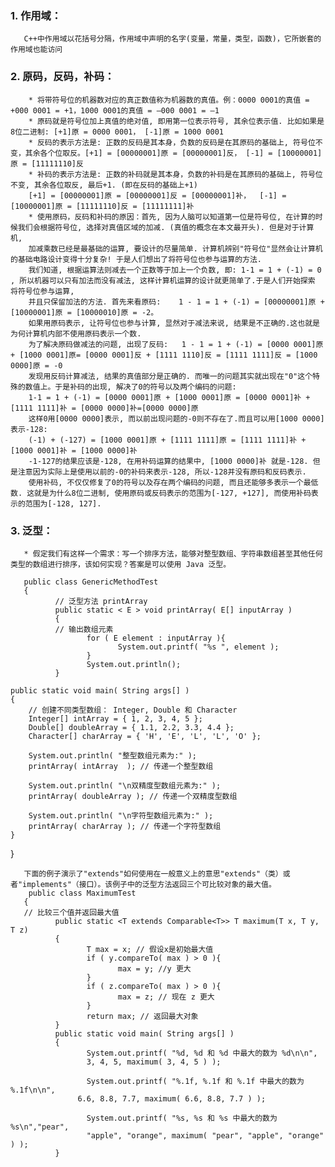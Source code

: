 ### 1. 作用域：       
       C++中作用域以花括号分隔，作用域中声明的名字(变量，常量，类型，函数)，它所嵌套的作用域也能访问

### 2. 原码，反码，补码：
        * 将带符号位的机器数对应的真正数值称为机器数的真值。例：0000 0001的真值 = +000 0001 = +1，1000 0001的真值 = –000 0001 = –1
        * 原码就是符号位加上真值的绝对值, 即用第一位表示符号, 其余位表示值. 比如如果是8位二进制: [+1]原 = 0000 0001， [-1]原 = 1000 0001
        * 反码的表示方法是: 正数的反码是其本身，负数的反码是在其原码的基础上, 符号位不变，其余各个位取反。[+1] = [00000001]原 = [00000001]反， [-1] = [10000001]原 = [11111110]反
        * 补码的表示方法是: 正数的补码就是其本身，负数的补码是在其原码的基础上, 符号位不变, 其余各位取反, 最后+1. (即在反码的基础上+1) 
        [+1] = [00000001]原 = [00000001]反 = [00000001]补，  [-1] = [10000001]原 = [11111110]反 = [11111111]补    
        * 使用原码，反码和补码的原因：首先, 因为人脑可以知道第一位是符号位, 在计算的时候我们会根据符号位, 选择对真值区域的加减. (真值的概念在本文最开头). 但是对于计算机, 
        加减乘数已经是最基础的运算, 要设计的尽量简单. 计算机辨别"符号位"显然会让计算机的基础电路设计变得十分复杂! 于是人们想出了将符号位也参与运算的方法.     
        我们知道, 根据运算法则减去一个正数等于加上一个负数, 即: 1-1 = 1 + (-1) = 0 , 所以机器可以只有加法而没有减法, 这样计算机运算的设计就更简单了.于是人们开始探索 将符号位参与运算,     
        并且只保留加法的方法. 首先来看原码:    1 - 1 = 1 + (-1) = [00000001]原 + [10000001]原 = [10000010]原 = -2。   
        如果用原码表示, 让符号位也参与计算, 显然对于减法来说, 结果是不正确的.这也就是为何计算机内部不使用原码表示一个数.   
        为了解决原码做减法的问题, 出现了反码:   1 - 1 = 1 + (-1) = [0000 0001]原 + [1000 0001]原= [0000 0001]反 + [1111 1110]反 = [1111 1111]反 = [1000 0000]原 = -0    
        发现用反码计算减法, 结果的真值部分是正确的. 而唯一的问题其实就出现在"0"这个特殊的数值上。于是补码的出现, 解决了0的符号以及两个编码的问题:    
        1-1 = 1 + (-1) = [0000 0001]原 + [1000 0001]原 = [0000 0001]补 + [1111 1111]补 = [0000 0000]补=[0000 0000]原
        这样0用[0000 0000]表示, 而以前出现问题的-0则不存在了.而且可以用[1000 0000]表示-128:   
        (-1) + (-127) = [1000 0001]原 + [1111 1111]原 = [1111 1111]补 + [1000 0001]补 = [1000 0000]补     
        -1-127的结果应该是-128, 在用补码运算的结果中, [1000 0000]补 就是-128. 但是注意因为实际上是使用以前的-0的补码来表示-128, 所以-128并没有原码和反码表示.    
        使用补码, 不仅仅修复了0的符号以及存在两个编码的问题, 而且还能够多表示一个最低数. 这就是为什么8位二进制, 使用原码或反码表示的范围为[-127, +127], 而使用补码表示的范围为[-128, 127].



### 3. 泛型：   
       * 假定我们有这样一个需求：写一个排序方法，能够对整型数组、字符串数组甚至其他任何类型的数组进行排序，该如何实现？答案是可以使用 Java 泛型。   

       public class GenericMethodTest
       {
              // 泛型方法 printArray                         
              public static < E > void printArray( E[] inputArray )
              {
              // 输出数组元素            
                     for ( E element : inputArray ){        
                            System.out.printf( "%s ", element );
                     }
                     System.out.println();
              }
 
    public static void main( String args[] )
    {
        // 创建不同类型数组： Integer, Double 和 Character
        Integer[] intArray = { 1, 2, 3, 4, 5 };
        Double[] doubleArray = { 1.1, 2.2, 3.3, 4.4 };
        Character[] charArray = { 'H', 'E', 'L', 'L', 'O' };
 
        System.out.println( "整型数组元素为:" );
        printArray( intArray  ); // 传递一个整型数组
 
        System.out.println( "\n双精度型数组元素为:" );
        printArray( doubleArray ); // 传递一个双精度型数组
 
        System.out.println( "\n字符型数组元素为:" );
        printArray( charArray ); // 传递一个字符型数组
    } 
} 

       下面的例子演示了"extends"如何使用在一般意义上的意思"extends"（类）或者"implements"（接口）。该例子中的泛型方法返回三个可比较对象的最大值。    
        public class MaximumTest
       {
       // 比较三个值并返回最大值
              public static <T extends Comparable<T>> T maximum(T x, T y, T z)
              {                     
                     T max = x; // 假设x是初始最大值
                     if ( y.compareTo( max ) > 0 ){
                            max = y; //y 更大
                     }
                     if ( z.compareTo( max ) > 0 ){
                            max = z; // 现在 z 更大           
                     }
                     return max; // 返回最大对象
              }
              public static void main( String args[] )
              {
                     System.out.printf( "%d, %d 和 %d 中最大的数为 %d\n\n",
                     3, 4, 5, maximum( 3, 4, 5 ) );
 
                     System.out.printf( "%.1f, %.1f 和 %.1f 中最大的数为 %.1f\n\n",
                   6.6, 8.8, 7.7, maximum( 6.6, 8.8, 7.7 ) );
 
                     System.out.printf( "%s, %s 和 %s 中最大的数为 %s\n","pear",
                     "apple", "orange", maximum( "pear", "apple", "orange" ) );
              }

